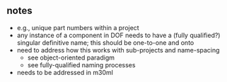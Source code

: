
## notes

- e.g., unique part numbers within a project
- any instance of a component in DOF needs to have a (fully qualified?) singular definitive name; this should be one-to-one and onto
- need to address how this works with sub-projects and name-spacing
  - see object-oriented paradigm
  - see fully-qualified naming processes
- needs to be addressed in m30ml
